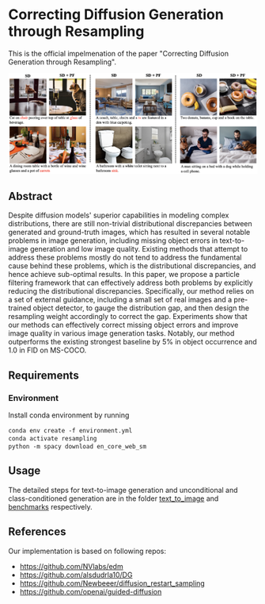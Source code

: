 # Correcting Diffusion Generation through Resampling

This is the official impelmenation of the paper "Correcting Diffusion Generation through Resampling".

<img src="assets/example1.png" width=1000px>

## Abstract
Despite diffusion models' superior capabilities in modeling complex distributions, there are still non-trivial distributional discrepancies between generated and ground-truth images, which has resulted in several notable problems in image generation, including missing object errors in text-to-image generation and low image quality. Existing methods that attempt to address these problems mostly do not tend to address the fundamental cause behind these problems, which is the distributional discrepancies, and hence achieve sub-optimal results. In this paper, we propose a particle filtering framework that can effectively address both problems by explicitly reducing the distributional discrepancies. Specifically, our method relies on a set of external guidance, including a small set of real images and a pre-trained object detector, to gauge the distribution gap, and then design the resampling weight accordingly to correct the gap. Experiments show that our methods can effectively correct missing object errors and improve image quality in various image generation tasks. Notably, our method outperforms the existing strongest baseline by 5% in object occurrence and 1.0 in FID on MS-COCO.

## Requirements
### Environment
Install conda environment by running
```
conda env create -f environment.yml
conda activate resampling
python -m spacy download en_core_web_sm
```

## Usage
The detailed steps for text-to-image generation and unconditional and class-conditioned generation are in the folder [text_to_image](text_to_image) and [benchmarks](benchmarks) respectively.

## References
Our implementation is based on following repos:
* https://github.com/NVlabs/edm
* https://github.com/alsdudrla10/DG
* https://github.com/Newbeeer/diffusion_restart_sampling
* https://github.com/openai/guided-diffusion
